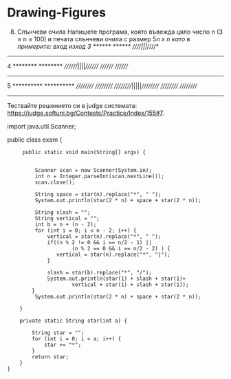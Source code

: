# Drawing-Figures
8.	Слънчеви очила
Напишете програма, която въвежда цяло число n (3 ≤ n ≤ 100) и печата слънчеви очила с размер 5*n x n като в примерите:
вход	изход
3	******   ******
*////*|||*////*
******   ******
4	********    ********
*//////*||||*//////*
*//////*    *//////*
********    ********
5	**********     **********
*////////*     *////////*
*////////*|||||*////////*
*////////*     *////////*
**********     **********
Тествайте решението си в judge системата: https://judge.softuni.bg/Contests/Practice/Index/155#7.


import java.util.Scanner;

public class exam {

	     public static void main(String[] args) {
	    	 
	    	 
	    	 Scanner scan = new Scanner(System.in);
	    	 int n = Integer.parseInt(scan.nextLine());
	    	 scan.close();
	    	 
	    	 String space = star(n).replace("*", " ");
	    	 System.out.println(star(2 * n) + space + star(2 * n));
	    	 
	    	 String slash = "";
	    	 String vertical = "";
	    	 int b = n + (n - 2);
	    	 for (int i = 0; i < n - 2; i++) {	
	    		 vertical = star(n).replace("*", " ");
	    		 if((n % 2 != 0 && i == n/2 - 1) ||
	    				 (n % 2 == 0 && i == n/2 - 2) ) {
	    		    vertical = star(n).replace("*", "|");
	    		 }
	    		 
	    		 slash = star(b).replace("*", "/");
				 System.out.println(star(1) + slash + star(1)+
						 vertical + star(1) + slash + star(1));
			}
	    	 System.out.println(star(2 * n) + space + star(2 * n));
	    	 
		}

		private static String star(int a) {

			String star = "";
			for (int i = 0; i < a; i++) {
				star += "*";
			}
			return star;
		}
    }
